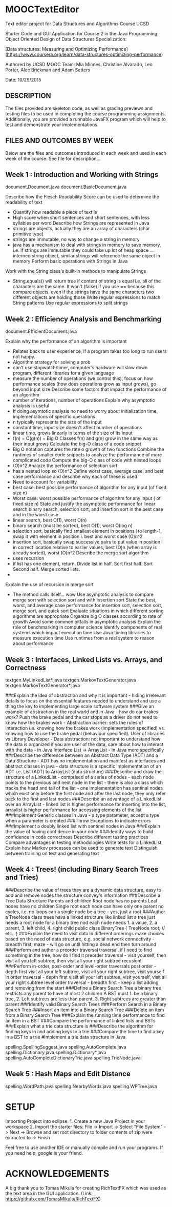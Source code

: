 # MOOCTextEditor
Text editor project for Data Structures and Algorithms Course UCSD

Starter Code and GUI Application for Course 2 in the
Java Programming: Object Oriented Design of 
Data Structures Specialization:

[Data structures: Measuring and Optimizing Performance]
(https://www.coursera.org/learn/data-structures-optimizing-performance)

Authored by UCSD MOOC Team:
Mia Minnes, Christine Alvarado, Leo Porter, Alec Brickman
and Adam Setters

Date: 10/29/2015


## DESCRIPTION

The files provided are skeleton code, as well as grading previews and 
testing files to be used in completing the course programming 
assignments. Additionally, you are provided a runnable JavaFX program 
which will help to test and demonstrate your implementations.

## FILES AND OUTCOMES BY WEEK

Below are the files and outcomes introduced in each week and used in each week
of the course. See file for description...

## Week 1 : Introduction and Working with Strings
document.Document.java
document.BasicDocument.java

Describe how the Flesch Readability Score can be used to determine the readability of text
- Quantify how readable a piece of text is
- High score when short sentences and short sentences, with less syllables per word
Describe how Strings are represented in Java
- strings are objects, actually they are an array of characters (char primitive type)
- strings are immutable, no way to change a string in memory
- java has a mechanism to deal with strings in memory to save memory, i.e. if strings are immutable they could take up lot of heap space ... interned string object, similar strings will reference the same object in memory
Perform basic operations with Strings in Java
	
Work with the String class's built-in methods to manipulate Strings
- String.equals() will return true if content of string is equal i.e. all of the characters are the same. It won't (false) if you use == because this compare objects, even if the strings have the same characters two different objects are holding those 
Write regular expressions to match String patterns
Use regular expressions to split strings


## Week 2 : Efficiency Analysis and Benchmarking
document.EfficientDocument.java

Explain why the performance of an algorithm is important
- Relates back to user experience, if a program takes too long to run users not happy.
- Algorithm strategy for solving a prob
- can't use stopwatch/timer, computer's hardware will slow down program, different libraries for a given language
- measure the number of operations (we control this), focus on how performance scales  (how does operations grow as input grows), go beyond input size
Describe some factors that impact the performance of an algorithm
- number of iterations, number of operations
Explain why asymptotic analysis is useful
- If doing asymtotic analysis no need to worry about initialization time, implementations of specific operations
- n typically represents the size of the input
- constant time, input size doesn't affect number of operations
- linear time, grows linearly in terms of the size of its input
- f(n) = O(g(n)) = Big O Classes f(n) and g(n) grow in the same way as their input grows
Calculate the big-O class of a code snippet
- Big O notation captures the rate o growth of two functions
Combine the runtimes of smaller code snippets to analyze the performance of more complicated code
Compute the big-O class of code with nested loops
- (O)n^2
Analyze the performance of selection sort
- has a nested loop so (O)n^2
Define worst case, average case, and best case performance and describe why each of these is used
- Need to account for variability
- best case: best possible performance of algorithm for any input (of fixed size n)
- Worst case: worst possible performance of algorthm for any input ( of fixed size n)
State and justify the asymptotic performance for linear search,binary search, selection sort, and insertion sort in the best case and in the worst case
- linear search, best O(1), worst O(n)
- binary search (must be sorted), best O(1), worst O(log n)
- selection sort, basically find smallest element in positions i to length-1, swap it with element in position i. best and worst case (O)n^2
- insertion sort, basically swap successive pairs to put value in position i in correct location relative to earlier values, best (O)n (when array is already sorted), worst (O)n^2
Describe the merge sort algorithm
- uses recursion
- if list has one element, return. Divide list in half. Sort first half. Sort Second half. Merge sorted lists.
- 
Explain the use of recursion in merge sort
- The method calls itself... wow
Use asymptotic analysis to compare merge sort with selection sort and with insertion sort
State the best, worst, and average case performance for insertion sort, selection sort, merge sort, and quick sort
Evaluate situations in which different sorting algorithms are appropriate
Organize big O classes according to rate of growth
Avoid some common pitfalls in asymptotic analysis
Explain the role of benchmarking in computer science
Identify components of real systems which impact execution time
Use Java timing libraries to measure execution time
Use runtimes from a real system to reason about performance


## Week 3 : Interfaces, Linked Lists vs. Arrays, and Correctness
textgen.MyLinkedList*.java
textgen.MarkovTextGenerator.java
textgen.MarkovTextGenerator*.java

###Explain the idea of abstraction and why it is important
	- hiding irrelevant details to focus on the essential features needed to understand and use a thing the key to implementing large scale software system
###Give an example of abstraction in the real world and in Java
	- how do car brakes work? Push the brake pedal and the car stops as a driver do not need to know how the brakes work
	- Abstraction barrier: sets the rules of interaction i.e. knowing how the brakes work (implementation specified) vs. knowing how to use the brake pedal (behaviour specified). User of libraries vs Library Developer
	- Data abstraction: not important to understand how the data is organized if you are user of the data, care about how to interact with the data
	- in Java Interface List -> ArrayList
	- in Java more specifically
###Describe the difference between an Abstract Data Type (ADT) and a Data Structure
	- ADT has no implementation and manifest as interfaces and abstract classes in java
	- data structure is a specific implementation of an ADT i.e. List (ADT) to ArrayList (data structure)
###Describe and draw the structure of a LinkedList
	- comprised of a series of nodes
		- each node points to the previous and next node in the list
	- there is also a class which tracks the head and tail of the list
	- one implementation has sentinal nodes which exist only before the first node and after the last node, they only refer back to the first and last nodes
###Describe an advantage of a LinkedList over an ArrayList
	- linked list is higher performance for inserting into the list, arraylist is higher performance for accessing elements of the list
###Implement Generic classes in Java
	-<E> a type parameter, accept a type when a parameter is created
###Throw Exceptions to indicate errors
###Implement a doubly linked list with sentinel nodes in Java
###Explain the value of having confidence in your code
###Identify ways to build confidence in code correctness
Describe different testing practices
Compare advantages in testing methodologies
Write tests for a LinkedList
Explain how Markov processes can be used to generate text
Distinguish between training on text and generating text


## Week 4 : Trees! (including Binary Search Trees and Tries)
###Describe the value of trees
	they are a dynamic data structure, easy to add and remove nodes
	the structure convey's information
###Describe a Tree Data Structure
	Parents and children
	Root node has no parents
	Leaf nodes have no children
	Single root
	each node can have only one parent
	no cycles, i.e. no loops
	can a single node be a tree - yes, just a root
###Author a TreeNode class
	trees hava a linked structure like linked list
	a tree just needs a root node
	for a binary tree nod each node needs 1. a value, 2. a parent, 3. left child, 4. right child
public class BinaryTree<E> {
	TreeNode<E> root;
	// etc..
}
###Explain the need to visit data in different orderings
	make choices based on the need of data structure, e.g. social network connectivity - breadth first, maze - will go on until hitting a dead end then turn around
###Perform and author a preorder traversal
	traversal, if I need to find something in the tree, how do I find it
	preorder traversal - visit yourself, then visit all you left subtree, then visit all your right subtree
	recusion!
###Perform in-order, post-order and level-order traversals
	post order - depth first visit all your left subtree, visit all your right subtree, visit yourself
	in order traversal - depth first visiit all your left subtree, visit yourself, visit all your right subtree
	level order traversal - breadth first - keep a list adding and removing from the start
###Define a Binary Search Tree
	a binary tree restricts any parent to have at most 2 children
	A BST must 1. be a binary tree, 2. Left subtrees are less than parent, 3. Right subtrees are greater than parent
###Identify valid Binary Search Trees
###Perform Search in a Binary Search Tree
###Insert an item into a Binary Search Tree
###Delete an item from a Binary Search Tree
###Explain the running time performance to find an item in a BST
###Compare the performance of linked lists and BSTs
###Explain what a trie data structure is
###Describe the algorithm for finding keys in and adding keys to a trie
###Compare the time to find a key in a BST to a trie
#Implement a trie data structure in Java

spelling.SpellingSuggest.java
spelling.AutoComplete.java
spelling.Dictionary.java
spelling.Dictionary*.java
spelling.AutoCompleteDictionaryTrie.java
spelling.TrieNode.java

## Week 5 : Hash Maps and Edit Distance

spelling.WordPath.java
spelling.NearbyWords.java
spelling.WPTree.java

# SETUP

Importing Project into eclipse:
    1. Create a new Java Project in your workspace
    2. Import the starter files:
      File -> Import -> Select "File System" -> Next -> Browse and set 
      root directory to folder contents of zip were extracted to -> Finish

Feel free to use another IDE or manually compile and run your programs.
If you need help, google is your friend.

# ACKNOWLEDGEMENTS

A big thank you to Tomas Mikula for creating RichTextFX 
which was used as the text area in the GUI application.
(Link: https://github.com/TomasMikula/RichTextFX)

